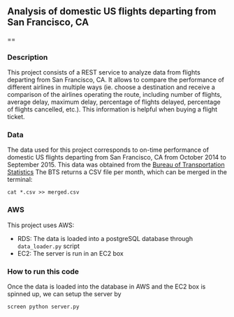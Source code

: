 ## Analysis of domestic US flights departing from San Francisco, CA
==
### Description
This project consists of a REST service to analyze data from flights departing from San Francisco, CA. It allows to compare the performance of different airlines in multiple ways (ie. choose a destination and receive a comparison of the airlines operating the route, including number of flights, average delay, maximum delay, percentage of flights delayed, percentage of flights cancelled, etc.). This information is helpful when buying a flight ticket.

### Data
The data used for this project corresponds to on-time performance of domestic US flights departing from San Francisco, CA from October 2014 to September 2015. This data was obtained from the [Bureau of Transportation Statistics](http://www.transtats.bts.gov/DL_SelectFields.asp?Table_ID=236)
The BTS returns a CSV file per month, which can be merged in the terminal:
```
cat *.csv >> merged.csv
```
### AWS
This project uses AWS:
- RDS: The data is loaded into a postgreSQL database through ```data_loader.py``` script
- EC2: The server is run in an EC2 box

### How to run this code
Once the data is loaded into the database in AWS and the EC2 box is spinned up, we can setup the server by 
```
screen python server.py
```


